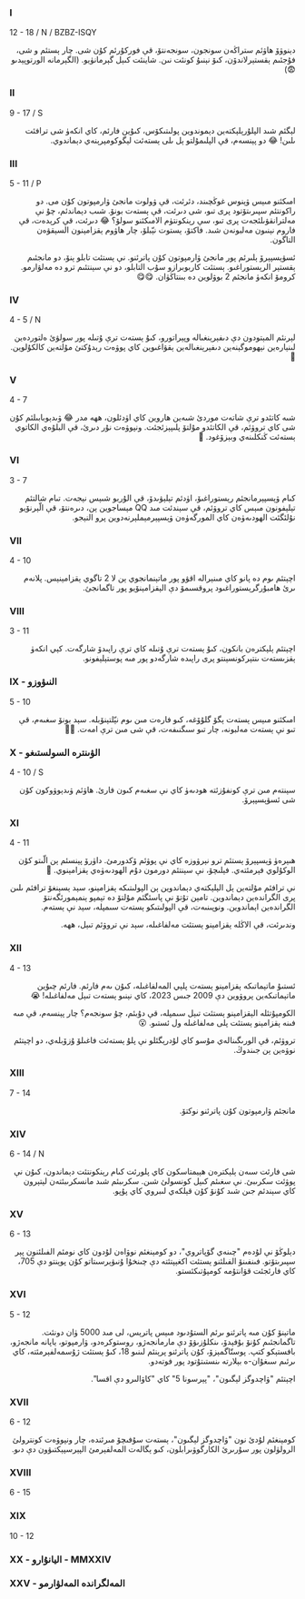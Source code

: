 ### I
12 - 18 / N / BZBZ-ISQY
<p dir="rtl">
دېنوۋۆ ھاۋئم ستراڭەن سونجون، سونجەنتۆ، قې فوركۇرئم كۇن شى. چار ېستئم و شى، فۇجئىم ېقستېرلاندۆن، كىۆ نېنىۇ كونئت نىن. شاينئت كىېل گېرمانۈيو. (الگېرمانە الورتوپېدىو 😨)
</p>

### II
9 - 17 / S
<p dir="rtl">
لېگئم شىد الپلۇرېلېكتەين دېموندوين پولىتىكۆس، كىۇين فارئم، كاي انكەۈ شى ترافئت ىلىن! 😂 دو پېنسەم، قې الپلىمۇلتو ېل ىلى ېستەئت لېگوكومپرېنەي دېماندوي.
</p>

### III
5 - 11 / P
<p dir="rtl">
امىكئنو مىېس ۋېنوس غوڭچىند، دئرئت، قې ۋولوت مانجئ ۋارمپوتون كۇن مى. دو راكونتئم سپىرىتۆتود پرى تىو، شى دىرئت، قې ېستەت بونۆ. شىب دېماندئم، چۇ نې مەلترانقۋىلئجەت پرى تىو، سې رېنكونتۈم الامىكئنو سولۆ؟ 😂 دىرئت، قې كرېدەت، قې فاروم نېنىون مەلبونەن شىد. فاكتۆ، ېستوت نېّبلۆ، چار ھاۋوم ېقزامېنون السېقۋەن التاگون.
</p>
<p dir="rtl">
ئسۋېسپېرۆ ېلىرئم پور مانجئ ۋارمپوتون كۇن پاترئنو. نې ېستئت تابلو ېنۆ، دو مانجئىم ېقستېر الرېستوراغىو. ېستئت كاربوبرازو سۇب التابلو، دو نې سېنتئىم ترو دە مەلۋارمو. كرومۆ انكەۈ مانجئم 2 بوۋلوين دە بىنتاڭۈان. 😋😋
</p>

### IV
4 - 5 / N
<p dir="rtl">
لېرنئم المېتودون دې دىفېرېنغىالە وپېراتورو، كىۇ ېستەت ترې ۇتىلە پور سولۋئ ەلتوردەين لىنېارەين نېھوموگېنەين دىفېرېنغىالەين ېقۋاغىوين كاي پوۋەت رېدۇكتئ مۇلتەين كالكۇلوين. 🥰
</p>

### V
4 - 7
<p dir="rtl">
شىە كاتئدو ترې شاتەت موردئ شىەين ھاروين كاي اۈدئلون، ھھە مدر 😂 ۋىدېوبابىلئم كۇن شى كاي تروۋئم، قې الكاتئدو مۇلتۆ پلىپېزئجئت. ونپوۋەت نۇر دىرئ، قې البلۇەي الكاتوي ېستەئت ڭنكلىنەي وبېزۆغود. 🥲
</p>

### VI
3 - 7
<p dir="rtl">
كىام ۋېسپېرمانجئم رېستوراغىۆ، اۈدئم تېلېۋىدۆ، قې الۇربو شىېس نېجەت. تىام شالتئم تېلېفونون مىېس كاي تروۋئم، قې سېندئت مىد QQ مېساجوين ېن، دىرەنتۆ، قې الّېرنۆيو نۇلئگئت الھودىەۈەن كاي المورگەۈەن ۋېسپېرمېملېرنەدوين پرو النېجو.
</p>

### VII
4 - 10
<p dir="rtl">
اچېتئم  ىوم دە پانو كاي مىنېرالە اقۋو پور ماتېنمانجوي ېن لا 2 تاگوي ېقزامېنېس. پلانەم ىرئ ھامبۇرگرېستوراغىود پروقسىمۆ دې الېقزامېنۆيو پور تاگمانجئ.
</p>

### VIII
3 - 11
<p dir="rtl">
اچېتئم ېلېكترەن بانكون، كىۇ ېستەت ترې ۇتىلە كاي ترې راپىدۆ شارگەت. كېي انكەۈ ېقزىستەت ىنتېركونسېنتو پرى راپىدە شارگەدو پور مىە پوستېلېفونو.
</p>

### IX - النىۋوزو
5 - 10
<p dir="rtl">
امىكئنو مىېس ېستەت ېگۆ گلۇۆغە، كىو فارەت مىن ىوم نېّلتېنۆبلە. سېد بونۆ سغىەم، قې تىو نې ېستەت مەلبونە، چار تىو سىگنىفەت، قې شى مىن ترې امەت. 🥰💞
</p>

### X - الۋىنترە السولستىغو
4 - 10 / S
<p dir="rtl">
سېنتەم مىن ترې كونفۇزئتە ھودىەۈ كاي نې سغىەم كىون فارئ. ھاۋئم ۋىدېوۋوكون كۇن شى ئسۋېسپېرۆ.
</p>

### XI
4 - 11
<p dir="rtl">
ھىېرەۈ ۋېسپېرۆ ېستئم ترو نېرۋوزە كاي نې پوۋئم ۆكدورمئ. داۈرۆ پېنسئم ېن الّىتو كۇن الوكۇلوي فېرمئتەي. فېلىچۆ، نې سېنتئم دورمون دۇم الھودىەۈەي ېقزامېنوي. 🥲
</p>
<p dir="rtl">
نې ترافئم مۇلتەين ېل الېلېكتەي دېماندوين ېن الپولىتىكە ېقزامېنو، سېد ېسېنغۆ ترافئم ىلىن پرى الگراندەين دېماندوين. تامېن تۇتۆ نې پاسئگئم مۇلتۆ دە تېمپو ېنمېمورئگەنتۆ الگراندەين اېماندوين. ونوپىنىەت، قې الپولىتىكو ېستەت سىمپلە، سېد نې ېستەم.
</p>
<p dir="rtl">
وندىرئت، قې الاڭلە ېقزامېنو ېستئت مەلفاغىلە، سېد نې تروۋئم تىېل، ھھە.
</p>

### XII
4 - 13
<p dir="rtl">
ئستىۇ ماتېماتىكە ېقزامېنو ېستەت پلېي المەلفاغىلە، كىۇن ىەم فارئم. فارئم چىۇين ماتېماتىكەين پروۋوين دې 2009 جىس 2023، كاي نېنىو ېستەت تىېل مەلفاغىلە! 😭
</p>
<p dir="rtl">
الكومپۇتئلە الېقزامېنو ېستئت تىېل سىمپلە، قې دۇبئم، چۇ سونجەم؟ چار پېنسەم، قې مىە فىنە ېقزامېنو ېستئت پلى مەلفاغىلە ول ئستىو. 😮
</p>
<p dir="rtl">
تروۋئم، قې الورىگىنالەي مۇسو كاي لۇدرېگئلو نې پلۇ ېستەئت فاغىلۆ ۇزۆبلەي، دو اچېتئم نوۋەين ېن جىندوڭ.
</p>

### XIII
7 - 14
<p dir="rtl">
مانجئم ۋارمپوتون كۇن پاترئنو نوكتۆ.
</p>

### XIV
6 - 14 / N
<p dir="rtl">
شى فارئت سىەن ېلېكترەن ھېيمتاسكون كاي پلورئت كىام رېنكونتئت دېماندون، كىۇن نې پوۋئت سكرىبئ. نې سغىئم كىېل كونسولئ شىن. سكرىبئم شىد مانسكرىبئتەن لېتېرون كاي سېندئم جىن شىد كۇنۆ كۇن قېلكەي لىبروي كاي پۇپو.
</p>

### XV
6 - 13
<p dir="rtl">
دېلوڭۆ نې لۇدەم "چىنەي گۆپاتروي"، دو كومېنغئم نوۋاەن لۇدون كاي نومئم الفىلئنون پېر سپىرىتۆتو. فىنفىنۆ الفىلئنو ېستئت اكغېپتئتە دې چىنخۇا ۇنىۋېرسىتاتو كۇن پوېنتو دې 705، كاي فارئجئت قۋانتۇمە كومپۇتىكئستو.
</p>


### XVI
5 - 12
<p dir="rtl">
ماتېنۆ كۇن مىە پاترئنو ىرئم الستۇدىود مىېس پاترېس، لى مىد 5000 ۈان دونئت. تاگمانجئىم كۇنۆ بۇفېدۆ، ىنكلۇزىۋۆ دې مارمانجەژو، روستوكرەدو، ۋارمپوتو، ياپانە مانجەژو، بافستېكو كتپ. پوستّاگمېزۆ، كۇن پاترئنو پرېنئم لىنىو 18، كىۇ ېستئت ژۇسمەلفېرمئتە، كاي ىرئىم سىغۇان-ە بېلارتە ىنستىتۇتود پور فوتەدو.
</p>
<p dir="rtl">
اچېتئم "ۋاچدوگز لېگىون"، "پېرسونا 5" كاي "كاۋالىرو دې اقسا".
</p>

### XVII
6 - 12
<p dir="rtl">
كومېنغئم لۇدئ نون "ۋاچدوگز لېگىون"، ېستەت سۇفىچۆ مىرئندە، چار ونپوۋەت كونترولئ الرولۈلون پور سۇرىرئ الكارگوۋىرابلون، كىو ېگالەت المەلفېرمئ الپېرسپېكتىۋون دې دىو.
</p>

### XVIII
6 - 15
<p dir="rtl">

</p>

### XIX
10 - 12
<p dir="rtl">

</p>

### XX - اليانۇارو - MMXXIV

<p dir="rtl">

</p>

### XXV - المەلگراندە المەلۋارمو

<p dir="rtl">

</p>
